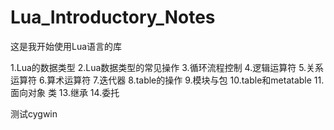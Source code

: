 # Lua_Introductory_Notes
这是我开始使用Lua语言的库

1.Lua的数据类型
2.Lua数据类型的常见操作
3.循环流程控制
4.逻辑运算符
5.关系运算符
6.算术运算符
7.迭代器
8.table的操作
9.模块与包
10.table和metatable
11.面向对象 类
13.继承
14.委托

测试cygwin